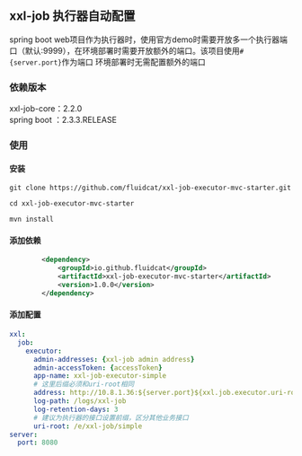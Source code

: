 ## xxl-job 执行器自动配置
spring boot web项目作为执行器时，使用官方demo时需要开放多一个执行器端口（默认:9999），在环境部署时需要开放额外的端口。该项目使用```#{server.port}```作为端口
环境部署时无需配置额外的端口

### 依赖版本
xxl-job-core：2.2.0  
spring boot ：2.3.3.RELEASE

### 使用
#### 安装
```shell
git clone https://github.com/fluidcat/xxl-job-executor-mvc-starter.git

cd xxl-job-executor-mvc-starter

mvn install
```  
#### 添加依赖
```xml
        <dependency>
            <groupId>io.github.fluidcat</groupId>
            <artifactId>xxl-job-executor-mvc-starter</artifactId>
            <version>1.0.0</version>
        </dependency>
```
#### 添加配置
```yaml
xxl:
  job:
    executor:
      admin-addresses: {xxl-job admin address}
      admin-accessToken: {accessToken}
      app-name: xxl-job-executor-simple
      # 这里后缀必须和uri-root相同
      address: http://10.8.1.36:${server.port}${xxl.job.executor.uri-root}
      log-path: /logs/xxl-job
      log-retention-days: 3
      # 建议为执行器的接口设置前缀，区分其他业务接口
      uri-root: /e/xxl-job/simple
server:
  port: 8080
```